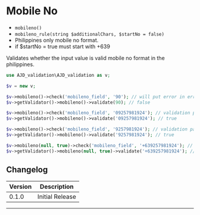 # Mobile No

- `mobileno()`
- `mobileno_rule(string $additionalChars, $startNo = false)`
- Philippines only mobile no format.
- if $startNo = true must start with +639

Validates whether the input value is valid mobile no format in the philippines.

```php
use AJD_validation\AJD_validation as v;

$v = new v;

$v->mobileno()->check('mobileno_field', '90'); // will put error in error bag
$v->getValidator()->mobileno()->validate(90); // false

$v->mobileno()->check('mobileno_field', '09257981924'); // validation passes
$v->getValidator()->mobileno()->validate('09257981924'); // true

$v->mobileno()->check('mobileno_field', '9257981924'); // validation passes
$v->getValidator()->mobileno()->validate('9257981924'); // true

$v->mobileno(null, true)->check('mobileno_field', '+639257981924'); // validation passes
$v->getValidator()->mobileno(null, true)->validate('+639257981924'); // true

```

## Changelog

Version | Description
--------|-------------
  0.1.0 | Initial Release

***
